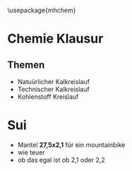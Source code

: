 \usepackage{mhchem}

# Chemie Klausur

## Themen
- Natuürlicher Kalkreislauf
- Technischer Kalkreislauf
- Kohlenstoff Kreislauf

# Sui
- Mantel **27,5x2,1** für ein mountainbike
- wie teuer
- ob das egal ist ob 2,1 oder 2,2